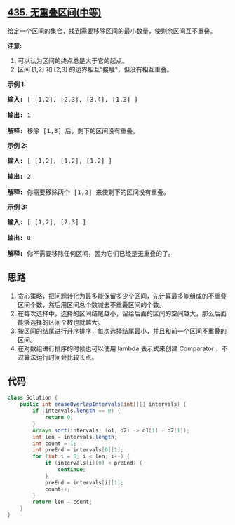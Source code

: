 ## [435. 无重叠区间(中等)](https://leetcode-cn.com/problems/non-overlapping-intervals/)
<div class="notranslate"><p>给定一个区间的集合，找到需要移除区间的最小数量，使剩余区间互不重叠。</p>

<p><strong>注意:</strong></p>

<ol>
	<li>可以认为区间的终点总是大于它的起点。</li>
	<li>区间 [1,2] 和 [2,3] 的边界相互“接触”，但没有相互重叠。</li>
</ol>

<p><strong>示例 1:</strong></p>

<pre><strong>输入:</strong> [ [1,2], [2,3], [3,4], [1,3] ]

<strong>输出:</strong> 1

<strong>解释:</strong> 移除 [1,3] 后，剩下的区间没有重叠。
</pre>

<p><strong>示例 2:</strong></p>

<pre><strong>输入:</strong> [ [1,2], [1,2], [1,2] ]

<strong>输出:</strong> 2

<strong>解释:</strong> 你需要移除两个 [1,2] 来使剩下的区间没有重叠。
</pre>

<p><strong>示例 3:</strong></p>

<pre><strong>输入:</strong> [ [1,2], [2,3] ]

<strong>输出:</strong> 0

<strong>解释:</strong> 你不需要移除任何区间，因为它们已经是无重叠的了。
</pre>
</div>

## 思路
1. 贪心策略，把问题转化为最多能保留多少个区间，先计算最多能组成的不重叠区间个数，然后用区间总个数减去不重叠区间的个数。
2. 在每次选择中，选择的区间结尾越小，留给后面的区间的空间越大，那么后面能够选择的区间个数也就越大。
3. 按区间的结尾进行升序排序，每次选择结尾最小，并且和前一个区间不重叠的区间。
4. 在对数组进行排序的时候也可以使用 lambda 表示式来创建 Comparator ，不过算法运行时间会比较长点。

## 代码
```java
class Solution {
    public int eraseOverlapIntervals(int[][] intervals) {
        if (intervals.length == 0) {
            return 0;
        }
        Arrays.sort(intervals, (o1, o2) -> o1[1] - o2[1]);
        int len = intervals.length;
        int count = 1;
        int preEnd = intervals[0][1];
        for (int i = 0; i < len; i++) {
            if (intervals[i][0] < preEnd) {
                continue;
            }
            preEnd = intervals[i][1];
            count++;
        }
        return len - count;
    }
}
```
